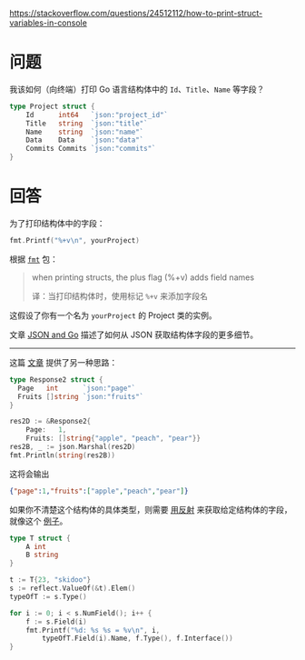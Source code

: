 <https://stackoverflow.com/questions/24512112/how-to-print-struct-variables-in-console>

# 问题

我该如何（向终端）打印 Go 语言结构体中的 `Id`、`Title`、`Name` 等字段？

```go
type Project struct {
    Id      int64   `json:"project_id"`
    Title   string  `json:"title"`
    Name    string  `json:"name"`
    Data    Data    `json:"data"`
    Commits Commits `json:"commits"`
}
```

# 回答

为了打印结构体中的字段：

```go
fmt.Printf("%+v\n", yourProject)
```

根据 [`fmt`](https://pkg.go.dev/fmt) 包：

> when printing structs, the plus flag (%+v) adds field names
>
> 译：当打印结构体时，使用标记 `%+v` 来添加字段名

这假设了你有一个名为 `yourProject` 的 Project 类的实例。

文章 [JSON and Go](http://blog.golang.org/json-and-go) 描述了如何从 JSON 获取结构体字段的更多细节。

---

这篇 [文章](https://gobyexample.com/json) 提供了另一种思路：

```go
type Response2 struct {
  Page   int      `json:"page"`
  Fruits []string `json:"fruits"`
}

res2D := &Response2{
    Page:   1,
    Fruits: []string{"apple", "peach", "pear"}}
res2B, _ := json.Marshal(res2D)
fmt.Println(string(res2B))
```

这将会输出

```json
{"page":1,"fruits":["apple","peach","pear"]}
```

如果你不清楚这个结构体的具体类型，则需要 [用反射](http://blog.golang.org/laws-of-reflection) 来获取给定结构体的字段，就像这个 [例子](http://play.golang.org/p/JKHjPu3cgB)。

```go
type T struct {
    A int
    B string
}

t := T{23, "skidoo"}
s := reflect.ValueOf(&t).Elem()
typeOfT := s.Type()

for i := 0; i < s.NumField(); i++ {
    f := s.Field(i)
    fmt.Printf("%d: %s %s = %v\n", i,
        typeOfT.Field(i).Name, f.Type(), f.Interface())
}
```
